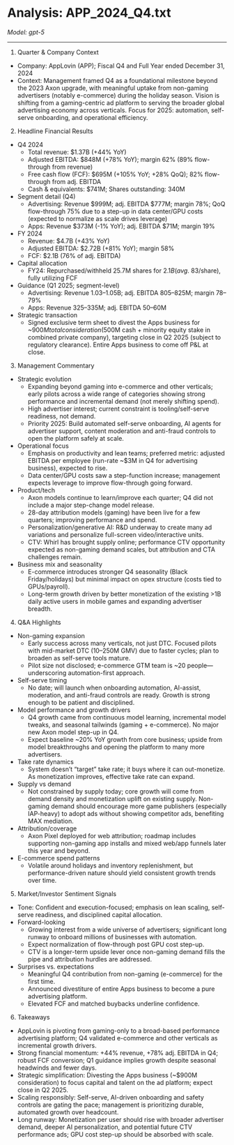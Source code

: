# Analysis: APP_2024_Q4.txt

*Model: gpt-5*

---

1) Quarter & Company Context
- Company: AppLovin (APP); Fiscal Q4 and Full Year ended December 31, 2024
- Context: Management framed Q4 as a foundational milestone beyond the 2023 Axon upgrade, with meaningful uptake from non-gaming advertisers (notably e-commerce) during the holiday season. Vision is shifting from a gaming-centric ad platform to serving the broader global advertising economy across verticals. Focus for 2025: automation, self-serve onboarding, and operational efficiency.

2) Headline Financial Results
- Q4 2024
  - Total revenue: $1.37B (+44% YoY)
  - Adjusted EBITDA: $848M (+78% YoY); margin 62% (89% flow-through from revenue)
  - Free cash flow (FCF): $695M (+105% YoY; +28% QoQ); 82% flow-through from adj. EBITDA
  - Cash & equivalents: $741M; Shares outstanding: 340M
- Segment detail (Q4)
  - Advertising: Revenue $999M; adj. EBITDA $777M; margin 78%; QoQ flow-through 75% due to a step-up in data center/GPU costs (expected to normalize as scale drives leverage)
  - Apps: Revenue $373M (-1% YoY); adj. EBITDA $71M; margin 19%
- FY 2024
  - Revenue: $4.7B (+43% YoY)
  - Adjusted EBITDA: $2.72B (+81% YoY); margin 58%
  - FCF: $2.1B (76% of adj. EBITDA)
- Capital allocation
  - FY24: Repurchased/withheld 25.7M shares for $2.1B (avg. ~$83/share), fully utilizing FCF
- Guidance (Q1 2025; segment-level)
  - Advertising: Revenue $1.03–$1.05B; adj. EBITDA $805–$825M; margin 78–79%
  - Apps: Revenue $325–$335M; adj. EBITDA $50–$60M
- Strategic transaction
  - Signed exclusive term sheet to divest the Apps business for ~$900M total consideration ($500M cash + minority equity stake in combined private company), targeting close in Q2 2025 (subject to regulatory clearance). Entire Apps business to come off P&L at close.

3) Management Commentary
- Strategic evolution
  - Expanding beyond gaming into e-commerce and other verticals; early pilots across a wide range of categories showing strong performance and incremental demand (not merely shifting spend).
  - High advertiser interest; current constraint is tooling/self-serve readiness, not demand.
  - Priority 2025: Build automated self-serve onboarding, AI agents for advertiser support, content moderation and anti-fraud controls to open the platform safely at scale.
- Operational focus
  - Emphasis on productivity and lean teams; preferred metric: adjusted EBITDA per employee (run-rate ~$3M in Q4 for advertising business), expected to rise.
  - Data center/GPU costs saw a step-function increase; management expects leverage to improve flow-through going forward.
- Product/tech
  - Axon models continue to learn/improve each quarter; Q4 did not include a major step-change model release.
  - 28-day attribution models (gaming) have been live for a few quarters; improving performance and spend.
  - Personalization/generative AI: R&D underway to create many ad variations and personalize full-screen video/interactive units.
  - CTV: Whirl has brought supply online; performance CTV opportunity expected as non-gaming demand scales, but attribution and CTA challenges remain.
- Business mix and seasonality
  - E-commerce introduces stronger Q4 seasonality (Black Friday/holidays) but minimal impact on opex structure (costs tied to GPUs/payroll).
  - Long-term growth driven by better monetization of the existing >1B daily active users in mobile games and expanding advertiser breadth.

4) Q&A Highlights
- Non-gaming expansion
  - Early success across many verticals, not just DTC. Focused pilots with mid-market DTC ($10–$250M GMV) due to faster cycles; plan to broaden as self-serve tools mature.
  - Pilot size not disclosed; e-commerce GTM team is ~20 people—underscoring automation-first approach.
- Self-serve timing
  - No date; will launch when onboarding automation, AI-assist, moderation, and anti-fraud controls are ready. Growth is strong enough to be patient and disciplined.
- Model performance and growth drivers
  - Q4 growth came from continuous model learning, incremental model tweaks, and seasonal tailwinds (gaming + e-commerce). No major new Axon model step-up in Q4.
  - Expect baseline ~20% YoY growth from core business; upside from model breakthroughs and opening the platform to many more advertisers.
- Take rate dynamics
  - System doesn’t “target” take rate; it buys where it can out-monetize. As monetization improves, effective take rate can expand.
- Supply vs demand
  - Not constrained by supply today; core growth will come from demand density and monetization uplift on existing supply. Non-gaming demand should encourage more game publishers (especially IAP-heavy) to adopt ads without showing competitor ads, benefiting MAX mediation.
- Attribution/coverage
  - Axon Pixel deployed for web attribution; roadmap includes supporting non-gaming app installs and mixed web/app funnels later this year and beyond.
- E-commerce spend patterns
  - Volatile around holidays and inventory replenishment, but performance-driven nature should yield consistent growth trends over time.

5) Market/Investor Sentiment Signals
- Tone: Confident and execution-focused; emphasis on lean scaling, self-serve readiness, and disciplined capital allocation.
- Forward-looking
  - Growing interest from a wide universe of advertisers; significant long runway to onboard millions of businesses with automation.
  - Expect normalization of flow-through post GPU cost step-up.
  - CTV is a longer-term upside lever once non-gaming demand fills the pipe and attribution hurdles are addressed.
- Surprises vs. expectations
  - Meaningful Q4 contribution from non-gaming (e-commerce) for the first time.
  - Announced divestiture of entire Apps business to become a pure advertising platform.
  - Elevated FCF and matched buybacks underline confidence.

6) Takeaways
- AppLovin is pivoting from gaming-only to a broad-based performance advertising platform; Q4 validated e-commerce and other verticals as incremental growth drivers.
- Strong financial momentum: +44% revenue, +78% adj. EBITDA in Q4; robust FCF conversion; Q1 guidance implies growth despite seasonal headwinds and fewer days.
- Strategic simplification: Divesting the Apps business (~$900M consideration) to focus capital and talent on the ad platform; expect close in Q2 2025.
- Scaling responsibly: Self-serve, AI-driven onboarding and safety controls are gating the pace; management is prioritizing durable, automated growth over headcount.
- Long runway: Monetization per user should rise with broader advertiser demand, deeper AI personalization, and potential future CTV performance ads; GPU cost step-up should be absorbed with scale.